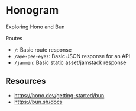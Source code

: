 # Honogram

Exploring Hono and Bun

Routes

- `/`: Basic route response
- `/aye-pee-eyez`: Basic JSON response for an API
- `/jammin`: Basic static asset/jamstack response

## Resources

- https://hono.dev/getting-started/bun
- https://bun.sh/docs

